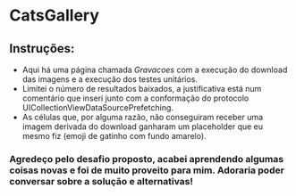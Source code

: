 # CatsGallery
## Instruções:
- Aqui há uma página chamada _Gravacoes_ com a execução do download das imagens e a execução dos testes unitários.
- Limitei o número de resultados baixados, a justificativa está num comentário que inseri junto com a conformação do protocolo UICollectionViewDataSourcePrefetching.
- As células que, por alguma razão, não conseguiram receber uma imagem derivada do download ganharam um placeholder que eu mesmo fiz (emoji de gatinho com fundo amarelo).
  
### Agredeço pelo desafio proposto, acabei aprendendo algumas coisas novas e foi de muito proveito para mim. Adoraria poder conversar sobre a solução e alternativas!
